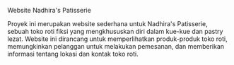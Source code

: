 Website Nadhira's Patisserie

Proyek ini merupakan website sederhana untuk Nadhira's Patisserie, sebuah toko roti fiksi yang mengkhususkan diri dalam kue-kue dan pastry lezat. Website ini dirancang untuk memperlihatkan produk-produk toko roti, memungkinkan pelanggan untuk melakukan pemesanan, dan memberikan informasi tentang lokasi dan kontak toko roti.
